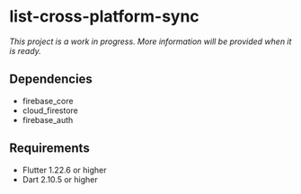 # list-cross-platform-sync
*This project is a work in progress.
More information will be provided when it is ready.*

## Dependencies
- firebase_core
- cloud_firestore
- firebase_auth

## Requirements
- Flutter 1.22.6 or higher
- Dart 2.10.5 or higher
